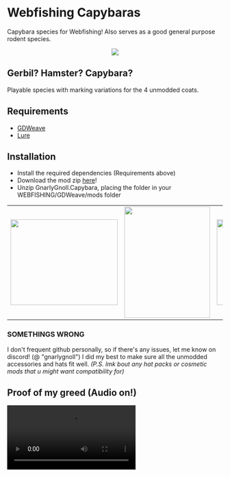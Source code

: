 # Webfishing Capybaras
Capybara species for Webfishing! Also serves as a good general purpose rodent species.
<p align="center">
	<img src="https://github.com/user-attachments/assets/1a13e9d2-f460-47ad-9951-4757afcf4437"/>
</p>

## Gerbil? Hamster? Capybara?
Playable species with marking variations for the 4 unmodded coats.

## Requirements
- [GDWeave](https://github.com/NotNite/GDWeave/tree/main)
- [Lure](https://github.com/Sulayre/WebfishingLure)

## Installation
- Install the required dependencies (Requirements above)
- Download the mod zip [here](https://github.com/JohnDWolfe/WebfishingCapybara/releases)!
- Unzip GnarlyGnoll.Capybara, placing the folder in your WEBFISHING/GDWeave/mods folder
<table>
<td><img src="https://github.com/user-attachments/assets/4012dfec-5f10-4936-865e-470a35a56b4c" width=250 height=200></td>
<td><img src="https://github.com/user-attachments/assets/987057e5-bf29-459a-b010-9f2ddcde49a2" width=200 height=260></td>
<td><img src="https://github.com/user-attachments/assets/ad9ad15c-b507-4eb2-849d-1f0064bdff10" width=200 height=200></td>
<td><img src="https://github.com/user-attachments/assets/d1b2762f-7d42-4602-9117-50b637728ab3" width=350 height=200></td>
 </table>

### SOMETHINGS WRONG
I don't frequent github personally, so if there's any issues, let me know on discord! (@ "gnarlygnoll")
I did my best to make sure all the unmodded accessories and hats fit well.
<i>(P.S. lmk bout any hat packs or cosmetic mods that u might want compatibility for)</i>

## Proof of my greed (Audio on!)
<video src="https://github.com/user-attachments/assets/fb5acb4e-8fab-48ee-a721-6766efa921a3">
## Other Evidence
<img src="https://github.com/user-attachments/assets/4012dfec-5f10-4936-865e-470a35a56b4c"/><img src="https://github.com/user-attachments/assets/987057e5-bf29-459a-b010-9f2ddcde49a2"/>
<img src="https://github.com/user-attachments/assets/ad9ad15c-b507-4eb2-849d-1f0064bdff10"/><img src="https://github.com/user-attachments/assets/d1b2762f-7d42-4602-9117-50b637728ab3"/>
